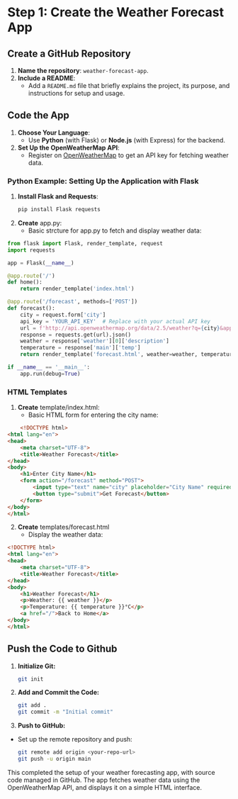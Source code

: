 # Step 1: Create the Weather Forecast App

## Create a GitHub Repository

1. **Name the repository**: `weather-forecast-app`.
2. **Include a README**:
   - Add a `README.md` file that briefly explains the project, its purpose, and instructions for setup and usage.

## Code the App

1. **Choose Your Language**:
   - Use **Python** (with Flask) or **Node.js** (with Express) for the backend.
2. **Set Up the OpenWeatherMap API**:
   - Register on [OpenWeatherMap](https://openweathermap.org/api) to get an API key for fetching weather data.

### Python Example: Setting Up the Application with Flask

1. **Install Flask and Requests**:
   ```bash
   pip install Flask requests
    ```
2. **Create** app.py:
    - Basic strcture for app.py to fetch and display weather data:
    
```python
from flask import Flask, render_template, request
import requests

app = Flask(__name__)

@app.route('/')
def home():
    return render_template('index.html')

@app.route('/forecast', methods=['POST'])
def forecast():
    city = request.form['city']
    api_key = 'YOUR_API_KEY'  # Replace with your actual API key
    url = f'http://api.openweathermap.org/data/2.5/weather?q={city}&appid={api_key}'
    response = requests.get(url).json()
    weather = response['weather'][0]['description']
    temperature = response['main']['temp']
    return render_template('forecast.html', weather=weather, temperature=temperature)

if __name__ == '__main__':
    app.run(debug=True)
```

### HTML Templates 
1. **Create** template/index.html:
    - Basic HTML form for entering the city name:

```html
    <!DOCTYPE html>
<html lang="en">
<head>
    <meta charset="UTF-8">
    <title>Weather Forecast</title>
</head>
<body>
    <h1>Enter City Name</h1>
    <form action="/forecast" method="POST">
        <input type="text" name="city" placeholder="City Name" required>
        <button type="submit">Get Forecast</button>
    </form>
</body>
</html>
```

2. **Create** templates/forecast.html
    - Display the weather data:

```html
<!DOCTYPE html>
<html lang="en">
<head>
    <meta charset="UTF-8">
    <title>Weather Forecast</title>
</head>
<body>
    <h1>Weather Forecast</h1>
    <p>Weather: {{ weather }}</p>
    <p>Temperature: {{ temperature }}°C</p>
    <a href="/">Back to Home</a>
</body>
</html>
```

## Push the Code to Github
1. **Initialize Git:**
    ```bash
    git init
    ```
2. **Add and Commit the Code:**
    ```bash
    git add .
    git commit -m "Initial commit"
    ```
3. **Push to GitHub:**
 - Set up the remote repository and push:
    ```bash
    git remote add origin <your-repo-url>
    git push -u origin main
    ```

This completed the setup of your weather forecasting app, with source code managed in GitHub. The app fetches weather data using the OpenWeatherMap API, and displays it on a simple HTML interface.
